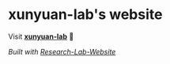 # xunyuan-lab's website

Visit **[xunyuan-lab](https://xunyuan-lab.github.io)** 🚀

_Built with [Research-Lab-Website](https://github.com/photonlines/Research-Lab-Website)_
